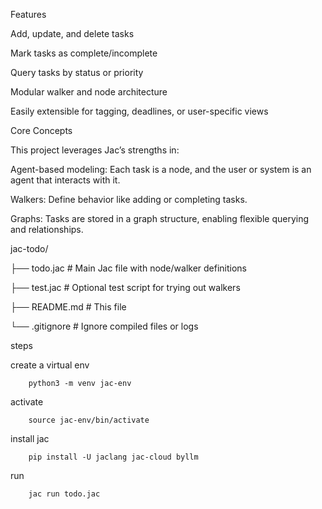 Features

Add, update, and delete tasks

Mark tasks as complete/incomplete

Query tasks by status or priority

Modular walker and node architecture

Easily extensible for tagging, deadlines, or user-specific views



Core Concepts

This project leverages Jac’s strengths in:

Agent-based modeling: Each task is a node, and the user or system is an agent that interacts with it.

Walkers: Define behavior like adding or completing tasks.

Graphs: Tasks are stored in a graph structure, enabling flexible querying and relationships.


jac-todo/

├── todo.jac          # Main Jac file with node/walker definitions

├── test.jac          # Optional test script for trying out walkers

├── README.md         # This file

└── .gitignore        # Ignore compiled files or logs

steps

create a virtual env
   
		python3 -m venv jac-env
activate 
   
		source jac-env/bin/activate
install jac 
   
		pip install -U jaclang jac-cloud byllm
run 
  
		jac run todo.jac
